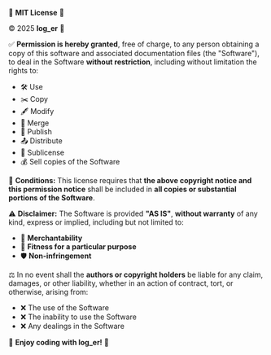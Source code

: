 📝 **MIT License** 📜

© 2025 **log_er** 🚀

✅ **Permission is hereby granted**, free of charge, to any person obtaining a copy of this software and associated documentation files (the "Software"), to deal in the Software **without restriction**, including without limitation the rights to:
- 🛠️ Use
- ✂️ Copy
- 🖋️ Modify
- 🔗 Merge
- 📢 Publish
- 📤 Distribute
- 🔄 Sublicense
- 💰 Sell copies of the Software

👥 **Conditions:**
This license requires that **the above copyright notice and this permission notice** shall be included in **all copies or substantial portions of the Software**.

⚠️ **Disclaimer:**
The Software is provided **"AS IS"**, **without warranty** of any kind, express or implied, including but not limited to:
- 🏪 **Merchantability**
- 🎯 **Fitness for a particular purpose**
- 🛡️ **Non-infringement**

⚖️ In no event shall the **authors or copyright holders** be liable for any claim, damages, or other liability, whether in an action of contract, tort, or otherwise, arising from:
- ❌ The use of the Software
- ❌ The inability to use the Software
- ❌ Any dealings in the Software

🚀 **Enjoy coding with log_er!** 🎉

